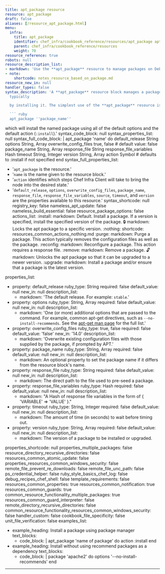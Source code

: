 ```yaml
---
title: apt_package resource
resource: apt_package
draft: false
aliases: [/resource_apt_package.html]
menu:
  infra:
    title: apt_package
    identifier: chef_infra/cookbook_reference/resources/apt_package apt_package
    parent: chef_infra/cookbook_reference/resources
    weight: 70
resource_reference: true
robots: null
resource_description_list:
- markdown: 'Use the **apt_package** resource to manage packages on Debian and Ubuntu platforms.'
- note:
    shortcode: notes_resource_based_on_package.md
resource_new_in: null
handler_types: false
syntax_description: 'A **apt_package** resource block manages a package on a node,
  typically

  by installing it. The simplest use of the **apt_package** resource is:

  ``` ruby
  apt_package ''package_name''
  ```

  which will install the named package using all of the default options and the default action (`:install`).'
syntax_code_block: null
syntax_properties_list: null
syntax_full_code_block: |
                    apt_package 'name' do
                      default_release              String
                      options                      String, Array
                      overwrite_config_files       true, false # default value: false
                      package_name                 String, Array
                      response_file                String
                      response_file_variables      Hash
                      timeout                      String, Integer
                      version                      String, Array
                      action                       Symbol # defaults to :install if not specified
                    end
syntax_full_properties_list:
- '`apt_package` is the resource.'
- '`name` is the name given to the resource block.'
- '`action` identifies which steps Chef Infra Client will take to bring the node into
  the desired state.'
- '`default_release`, `options`, `overwrite_config_files`, `package_name`, `response_file`,
  `response_file_variables`, `source`, `timeout`, and `version` are the properties
  available to this resource.'
syntax_shortcode: null
registry_key: false
nameless_apt_update: false
nameless_build_essential: false
resource_package_options: false
actions_list:
  :install:
    markdown: Default. Install a package. If a version is specified, install the specified
      version of the package.
  :lock:
    markdown: Locks the apt package to a specific version.
  :nothing:
    shortcode: resources_common_actions_nothing.md
  :purge:
    markdown: Purge a package. This action typically removes the configuration files
      as well as the package.
  :reconfig:
    markdown: Reconfigure a package. This action requires a response file.
  :remove:
    markdown: Remove a package.
  :unlock:
    markdown: Unlocks the apt package so that it can be upgraded to a newer version.
  :upgrade:
    markdown: Install a package and/or ensure that a package is the latest version.

properties_list:
- property: default_release
  ruby_type: String
  required: false
  default_value: null
  new_in: null
  description_list:
  - markdown: 'The default release. For example: `stable`.'
- property: options
  ruby_type: String, Array
  required: false
  default_value: null
  new_in: null
  description_list:
  - markdown: 'One (or more) additional options that are passed to the command. For
      example, common apt-get directives, such as `--no-install-recommends`. See the [apt-get man page](http://manpages.ubuntu.com/manpages/zesty/man8/apt-get.8.html)
      for the full list.'
- property: overwrite_config_files
  ruby_type: true, false
  required: false
  default_value: 'false'
  new_in: '14.0'
  description_list:
  - markdown: 'Overwrite existing configuration files with those supplied by the package, if prompted by APT.'
- property: package_name
  ruby_type: String, Array
  required: false
  default_value: null
  new_in: null
  description_list:
  - markdown: An optional property to set the package name if it differs from the resource block's name.
- property: response_file
  ruby_type: String
  required: false
  default_value: null
  new_in: null
  description_list:
  - markdown: The direct path to the file used to pre-seed a package.
- property: response_file_variables
  ruby_type: Hash
  required: false
  default_value: null
  new_in: null
  description_list:
  - markdown: "A Hash of response file variables in the form of { 'VARIABLE' => 'VALUE' }."
- property: timeout
  ruby_type: String, Integer
  required: false
  default_value: null
  new_in: null
  description_list:
  - markdown: The amount of time (in seconds) to wait before timing out.
- property: version
  ruby_type: String, Array
  required: false
  default_value: null
  new_in: null
  description_list:
  - markdown: The version of a package to be installed or upgraded.

properties_shortcode: null
properties_multiple_packages: false
resource_directory_recursive_directories: false
resources_common_atomic_update: false
properties_resources_common_windows_security: false
remote_file_prevent_re_downloads: false
remote_file_unc_path: false
ps_credential_helper: false
ruby_style_basics_chef_log: false
debug_recipes_chef_shell: false
template_requirements: false
resources_common_properties: true
resources_common_notification: true
resources_common_guards: true
common_resource_functionality_multiple_packages: true
resources_common_guard_interpreter: false
remote_directory_recursive_directories: false
common_resource_functionality_resources_common_windows_security: false
handler_custom: false
cookbook_file_specificity: false
unit_file_verification: false
examples_list:
- example_heading: Install a package using package manager
  text_blocks:
  - code_block: |
            apt_package 'name of package' do
              action :install
            end
- example_heading: Install without using recommend packages as a dependency
  text_blocks:
  - code_block: |
            package 'apache2' do
              options '--no-install-recommends'
            end
---
```

